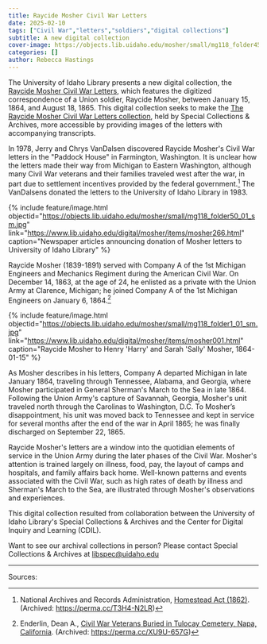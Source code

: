 ```yaml
---
title: Raycide Mosher Civil War Letters
date: 2025-02-10
tags: ["Civil War","letters","soldiers","digital collections"]
subtitle: A new digital collection
cover-image: https://objects.lib.uidaho.edu/mosher/small/mg118_folder45_02_sm.jpg
categories: []
author: Rebecca Hastings
---
```


The University of Idaho Library presents a new digital collection, the [Raycide Mosher Civil War Letters](https://www.lib.uidaho.edu/digital/mosher/), which features the digitized correspondence of a Union soldier, Raycide Mosher, between January 15, 1864, and August 18, 1865. This digital collection seeks to make the [The Raycide Mosher Civil War Letters collection](https://archiveswest.orbiscascade.org/ark:80444/xv56094), held by Special Collections & Archives, more accessible by providing images of the letters with accompanying transcripts. 

In 1978, Jerry and Chrys VanDalsen discovered Raycide Mosher's Civil War letters in the "Paddock House" in Farmington, Washington. It is unclear how the letters made their way from Michigan to Eastern Washington, although many Civil War veterans and their families traveled west after the war, in part due to settlement incentives provided by the federal government.[^1] The VanDalsens donated the letters to the University of Idaho Library in 1983. 

{% include feature/image.html objectid="https://objects.lib.uidaho.edu/mosher/small/mg118_folder50_01_sm.jpg" link="https://www.lib.uidaho.edu/digital/mosher/items/mosher266.html" caption="Newspaper articles announcing donation of Mosher letters to University of Idaho Library" %}

Raycide Mosher (1839-1891) served with Company A of the 1st Michigan Engineers and Mechanics Regiment during the American Civil War. On December 14, 1863, at the age of 24, he enlisted as a private with the Union Army at Clarence, Michigan; he joined Company A of the 1st Michigan Engineers on January 6, 1864.[^2]

{% include feature/image.html objectid="https://objects.lib.uidaho.edu/mosher/small/mg118_folder1_01_sm.jpg" link="https://www.lib.uidaho.edu/digital/mosher/items/mosher001.html" caption="Raycide Mosher to Henry 'Harry' and Sarah 'Sally' Mosher, 1864-01-15" %}

As Mosher describes in his letters, Company A departed Michigan in late January 1864, traveling through Tennessee, Alabama, and Georgia, where Mosher participated in General Sherman's March to the Sea in late 1864. Following the Union Army's capture of Savannah, Georgia, Mosher's unit traveled north through the Carolinas to Washington, D.C. To Mosher’s disappointment, his unit was moved back to Tennessee and kept in service for several months after the end of the war in April 1865; he was finally discharged on September 22, 1865. 

Raycide Mosher's letters are a window into the quotidian elements of service in the Union Army during the later phases of the Civil War. Mosher's attention is trained largely on illness, food, pay, the layout of camps and hospitals, and family affairs back home. Well-known patterns and events associated with the Civil War, such as high rates of death by illness and Sherman's March to the Sea, are illustrated through Mosher's observations and experiences. 

This digital collection resulted from collaboration between the University of Idaho Library's Special Collections & Archives and the Center for Digital Inquiry and Learning (CDIL). 

Want to see our archival collections in person? Please contact Special Collections & Archives at <libspec@uidaho.edu>

---

Sources:

[^1]: National Archives and Records Administration, [Homestead Act (1862)](https://www.archives.gov/milestone-documents/homestead-act). (Archived: <https://perma.cc/T3H4-N2LR>)

[^2]: Enderlin, Dean A., [Civil War Veterans Buried in Tulocay Cemetery, Napa, California](https://freepages.rootsweb.com/~enderlin/history/cw/napa/tulocay-cwburials.html). (Archived: <https://perma.cc/XU9U-657G>)